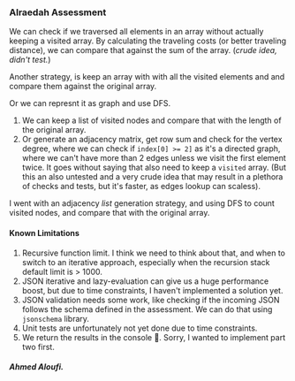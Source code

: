 ### Alraedah Assessment


We can check if we traversed all elements in an array without actually keeping a visited array.
By calculating the traveling costs (or better traveling distance), we can compare that against the sum of the array. (_crude idea, didn't test._)

Another strategy, is keep an array with with all the visited elements and and compare them against the original array.

Or we can represnt it as graph and use DFS.

1. We can keep a list of visited nodes and compare that with the length of the original array.
2. Or generate an adjacency matrix, get row sum and check for the vertex degree, where we can check if `index[0] >= 2]` as it's a directed graph, where we can't have more than 2 edges unless we visit the first element twice. It goes without saying that also need to keep a `visited` array.
(But this an also untested and a very crude idea that may result in a plethora of checks and tests, but it's faster, as edges lookup can scaless).

I went with an adjacency _list_ generation strategy, and using DFS to count visited nodes, and compare that with the original array.

#### Known Limitations
1. Recursive function limit. I think we need to think about that, and when to switch 
to an iterative approach, especially when the recursion stack default limit is > 1000.
2. JSON iterative and lazy-evaluation can give us a huge performance boost, but due to 
time constraints, I haven't implemented a solution yet.
3. JSON validation needs some work, like checking if the incoming JSON follows the schema defined in the assessment. We can do that using `jsonschema` library.
4. Unit tests are unfortunately not yet done due to time constraints.
5. We return the results in the console 🤨. Sorry, I wanted to implement part two first.

##### Ahmed Aloufi.
